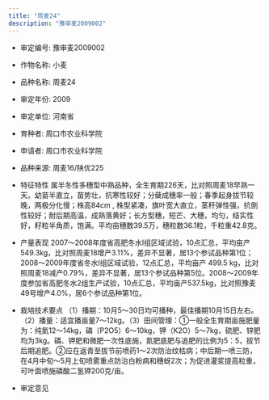 ```yaml
---
title: "周麦24"
description: "豫审麦2009002"
---
```

* 审定编号:  豫审麦2009002

*  作物名称:  小麦

*  品种名称:  周麦24

*  审定年份:  2009

*  审定单位:  河南省

* 育种者:  周口市农业科学院

*  申请者:  周口市农业科学院

*  品种来源:  周麦16/陕优225


*  特征特性
属半冬性多穗型中熟品种，全生育期226天，比对照周麦18早熟一天。幼苗半直立，苗势壮，抗寒性较好；分蘖成穗率一般；春季起身拔节较晚，两极分化慢；株高84cm , 株型紧凑，旗叶宽大直立，茎秆弹性强，抗倒性较好；耐后期高温，成熟落黄好；长方型穗，短芒、大穗，均匀，结实性好，籽粒半角质，饱满。平均亩穗数39.5万，穗粒数36.1粒，千粒重42.8克。


*  产量表现
2007～2008年度省高肥冬水Ⅰ组区域试验，10点汇总，平均亩产549.3kg，比对照周麦18增产3.11%，差异不显著，居13个参试品种第1位；2008～2009年度省冬水Ⅰ组区域试验，12点汇总，平均亩产 499.5 kg，比对照周麦18减产0.79%，差异不显著，居13个参试品种第5位。2008～2009年度参加省高肥冬水2组生产试验，10点汇总，平均亩产537.5kg，比对照豫麦49号增产4.0%，居6个参试品种第1位。


*  栽培技术要点
（1）播期：10月5～30日均可播种，最佳播期10月15日左右。（2）播量：适宜播亩量7～12kg。（3）田间管理：①一般全生育期亩施肥量为：纯氮12～14kg，磷（P2O5）6～10kg，钾（K2O）5～7kg，硫肥、锌肥均为3kg。磷、钾肥和微肥一次性底施，氮肥底肥与追肥的比例为5：5，拔节后期追肥。②应在返青至拔节前喷药1～2次防治纹枯病；中后期一喷三防，在4月中旬～5月上旬喷雾重点防治白粉病和穗蚜2次；为促进灌浆提高粒重，可叶面喷施磷酸二氢钾200克/亩。


*  审定意见

